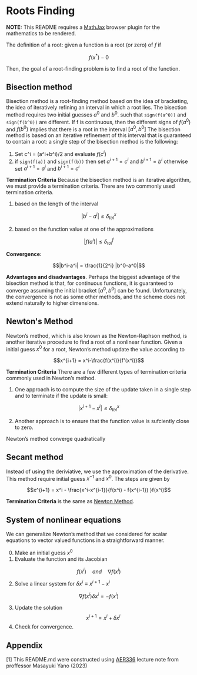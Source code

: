 # Roots Finding

**NOTE:** This README requires a [MathJax](https://chrome.google.com/webstore/detail/mathjax-plugin-for-github/ioemnmodlmafdkllaclgeombjnmnbima/related) browser plugin for the mathematics to be rendered.

The definition of a root: given a function is a root (or zero) of $f$ if

$$f(x^*) - 0$$

Then, the goal of a root-finding problem is to find a root of the function.

## Bisection method

Bisection method is a root-finding method based on the idea of bracketing, the idea of iteratively refining an interval in which a root lies. The bisection method requires two initial guesses $a^0$ and $b^0$. such that ```sign(f(a^0))``` and ```sign(f(b^0))```  are different. If f is continuous, then the different signs of $f(a^0)$ and $f(b^0)$  implies that there is a root in the interval $[a^0,b^0]$ The bisection method is based on an iterative refinement of this interval that is guaranteed to contain a root: a single step of the bisection method is the following:

1. Set c^i = (a^i+b^i)/2 and evaluate $f(c^i)$
2. if ```sign(f(a))``` and ```sign(f(b))```  then set $a^{i+1} = c^i$ and $b^{i+1} =b^i$ otherwise set $a^{i+1} = a^i$ and $b^{i+1} = c^i$

**Termination Criteria** Because the bisection method is an iterative algorithm, we must provide a termination criteria. There are two commonly used termination criteria.

1. based on the length of the interval

$$ |b^i-a^i| \leq \delta_{tol}^x$$

2. based on the function value at one of the approximations

$$|f(a^i)| \leq \delta^f_{tol}$$

**Convergence:**

$$|b^i-a^i| = \frac{1}{2^i} |b^0-a^0|$$

**Advantages and disadvantages**. Perhaps the biggest advantage of the bisection method is that, for continuous functions, it is guaranteed to converge assuming the initial bracket $[a^0, b^0]$ can be found. Unfortunately, the convergence is not as some other methods, and the scheme does not extend naturally to higher dimensions.

## Newton's Method

Newton’s method, which is also known as the Newton-Raphson method, is another iterative procedure to find a root of a nonlinear function. Given a initial guess $x^0$ for a root, Newton’s method update the value according to

$$x^{i+1} = x^i-\frac{f(x^i)}{f'(x^i)}$$

**Termination Criteria** There are a few different types of termination criteria commonly used in Newton’s method.

1. One approach is to compute the size of the update taken in a single step and to terminate if the update is small:

$$|x^{i+1} - x^i| \leq \delta_{tol}^x$$

2. Another approach is to ensure that the function value is sufciently close to zero.

Newton’s method converge quadratically

## Secant method

Instead of using the deriviative, we use the approximation of the derivative. This method require initial guess $x^{-1}$ and $x^0$. The steps are given by

$$x^{i+1} = x^i - \frac{x^i-x^{i-1}}{f(x^i) - f(x^{i-1}) }f(x^i)$$

**Termination Criteria** is the same as [Newton Method](#newtons-method).

## System of nonlinear equations

We can generalize Newton’s method that we considered for scalar equations to vector valued functions in a straightforward manner.

0. Make an initial guess $x^0$
1. Evaluate the function and its Jacobian

$$f(x^i) \quad and \quad \nabla f(x^i)$$

2. Solve a linear system for $\delta x^i \equiv x^{i+1} -x^i$

$$\nabla f(x^i)\delta x^i = - f(x^i)$$

3. Update the solution
   $$x^{i+1} = x^i+\delta x^i$$
4. Check for convergence.

## Appendix

[1] This README.md were constructed using [AER336](https://engineering.calendar.utoronto.ca/course/aer336h1) lecture note from proffessor Masayuki Yano (2023)